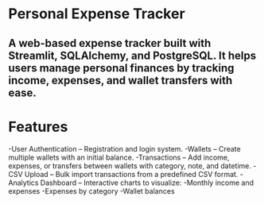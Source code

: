 # Personal Expense Tracker

A web-based expense tracker built with Streamlit, SQLAlchemy, and PostgreSQL.
It helps users manage personal finances by tracking income, expenses, and wallet transfers with ease.
---
# Features

-User Authentication – Registration and login system.
-Wallets – Create multiple wallets with an initial balance.
-Transactions – Add income, expenses, or transfers between wallets with category, note, and datetime.
-CSV Upload – Bulk import transactions from a predefined CSV format.
-Analytics Dashboard – Interactive charts to visualize:
-Monthly income and expenses
-Expenses by category
-Wallet balances
